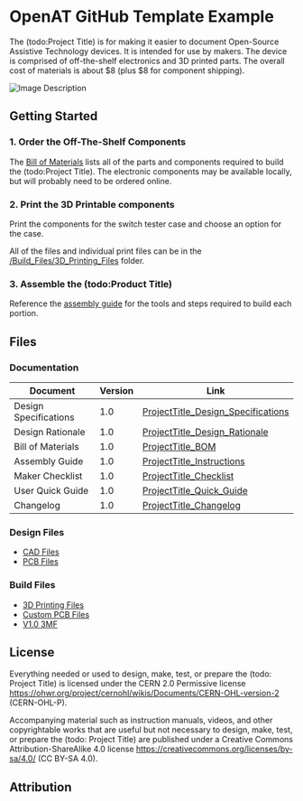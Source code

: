 
 # OpenAT GitHub Template Example

<!--- 
SUMMARY
A brief summary of the project. What it does, who it is for, how much it costs.
 --->
The (todo:Project Title) is for making it easier to document Open-Source Assistive Technology devices. It is intended for use by makers. The device is  comprised of off-the-shelf electronics and 3D printed parts. The overall cost of materials is about $8 (plus $8 for component shipping).

<!--- 
PHOTO

 --->
![Image Description](Photos/Device_Photo.jpg)

<!--- 
## More info at
 - [Makers Making Change Forum Thread](TBD) 
 - [Makers Making Change Project Page](TBD)
 --->


## Getting Started
<!--- 
Include an overall idea of what major steps are required to build the device.
 --->

### 1. Order the Off-The-Shelf Components
The [Bill of Materials](/Documentation/ProductTitle_BOM_v0.1.xlsx) lists all of the parts and components required to build the (todo:Project Title). The electronic components may be available locally, but will probably need to be ordered online. 

### 2. Print the 3D Printable components
Print the components for the switch tester case and choose an option for the case.

All of the files and individual print files can be in the [/Build_Files/3D_Printing_Files](/Build_Files/3D_Printing/) folder.

### 3. Assemble the (todo:Product Title)
Reference the [assembly guide](/Documentation/ProductTitle_Assembly_Guide_v1.0.pdf) for the tools and steps required to build each portion.

## Files
<!---
FILES
This section includes all the information and files required to build and modify the device, including documentation, design files, and build files. 
--->

### Documentation
<!---
DOCUMENTATION

--->
| Document | Version | Link |
|----------|---------|------|
| Design Specifications| 1.0 | [ProjectTitle_Design_Specifications](/Documentation/ProjectTitle_Design_Rationale_v0.1.pdf) |
| Design Rationale     | 1.0 | [ProjectTitle_Design_Rationale](/Documentation/ProjectTitle_Design_Rationale_v0.1.pdf) |
| Bill of Materials    | 1.0 | [ProjectTitle_BOM](/Documentation/ProjectTitle_BOM_v0.1.xlsx) |
| Assembly Guide       | 1.0 | [ProjectTitle_Instructions](/Documentation/ProjectTitle_Assembly_Guide_v0.1.pdf) |
| Maker Checklist      | 1.0 | [ProjectTitle_Checklist](/Documentation/ProjectTitle_Maker_Checklist_v0.1.pdf) |
| User Quick Guide          | 1.0 | [ProjectTitle_Quick_Guide](/Documentation/ProjectTitle_Quick_Guide_v0.1.pdf)           |
| Changelog            | 1.0 | [ProjectTitle_Changelog](/Documentation/ProjectTitle_Changelog_v0.1.pdf)               |

### Design Files
<!---
DESIGN FILES
If possible, include a copy of original design files to facilitate easy editing and customization.
--->
 - [CAD Files](/Design_Files/CAD)
 - [PCB Files](/Design_Files/PCB)

### Build Files
<!---
BUILD FILES
This section i
--->
 - [3D Printing Files](/Build_Files/3D_Printing)
 - [Custom PCB Files](/Build_Files/Custom_PCB)
 - [V1.0 3MF](/Build_Files/3D_Printing/ProductTitle_v1.0.3mf)

## License
<!---
LICENSE
Choose an appropriate license. We recommend an open-source hardware compatible license.
--->
Everything needed or used to design, make, test, or prepare the (todo: Project Title) is licensed under the CERN 2.0 Permissive license <https://ohwr.org/project/cernohl/wikis/Documents/CERN-OHL-version-2> (CERN-OHL-P).

Accompanying material such as instruction manuals, videos, and other copyrightable works that are useful but not necessary to design, make, test, or prepare the (todo: Project Title) are published under a Creative Commons Attribution-ShareAlike 4.0 license <https://creativecommons.org/licenses/by-sa/4.0/> (CC BY-SA 4.0).

## Attribution
<!---
ATTRIBUTION
Include any information related to the development of the design. This may include who identified the initial challenge, who contributed to the design
--->

<!-- ABOUT US START -->

<!-- ABOUT US END -->
